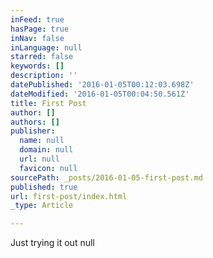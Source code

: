 ```yaml
---
inFeed: true
hasPage: true
inNav: false
inLanguage: null
starred: false
keywords: []
description: ''
datePublished: '2016-01-05T00:12:03.698Z'
dateModified: '2016-01-05T00:04:50.561Z'
title: First Post
author: []
authors: []
publisher:
  name: null
  domain: null
  url: null
  favicon: null
sourcePath: _posts/2016-01-05-first-post.md
published: true
url: first-post/index.html
_type: Article

---
```

Just trying it out null